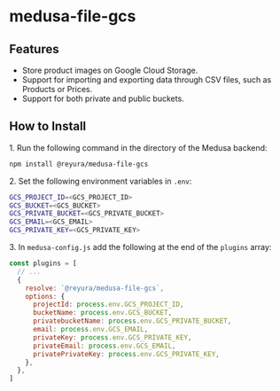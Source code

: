 # medusa-file-gcs

## Features

- Store product images on Google Cloud Storage.
- Support for importing and exporting data through CSV files, such as Products or Prices.
- Support for both private and public buckets.


## How to Install

1\. Run the following command in the directory of the Medusa backend:

  ```bash
  npm install @reyura/medusa-file-gcs
  ```

2\. Set the following environment variables in `.env`:

  ```bash
  GCS_PROJECT_ID=<GCS_PROJECT_ID>
  GCS_BUCKET=<GCS_BUCKET>
  GCS_PRIVATE_BUCKET=<GCS_PRIVATE_BUCKET>
  GCS_EMAIL=<GCS_EMAIL>
  GCS_PRIVATE_KEY=<GCS_PRIVATE_KEY>
  ```

3\. In `medusa-config.js` add the following at the end of the `plugins` array:

  ```js
  const plugins = [
    // ...
    {
      resolve: `@reyura/medusa-file-gcs`,
      options: {
        projectId: process.env.GCS_PROJECT_ID,
        bucketName: process.env.GCS_BUCKET,
        privatebucketName: process.env.GCS_PRIVATE_BUCKET,
        email: process.env.GCS_EMAIL,
        privateKey: process.env.GCS_PRIVATE_KEY,
        privateEmail: process.env.GCS_EMAIL,
        privatePrivateKey: process.env.GCS_PRIVATE_KEY,
      },
    },
  ]
  ```
